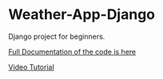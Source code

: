 # Weather-App-Django
Django project for beginners. 

[Full Documentation of the code is here](https://ninza7.medium.com/weather-app-using-django-be98cfb33508)

[Video Tutorial](https://youtu.be/PE3Ii1r9gLk)
